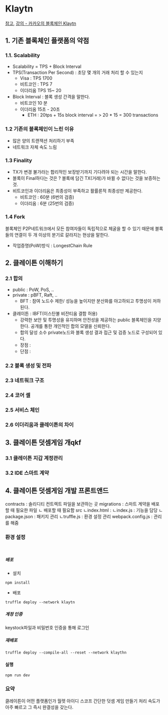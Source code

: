 # Klaytn

[참고](https://docs.klaytn.foundation/), 
[강의 - 카카오의 블록체인 Klaytn](https://www.inflearn.com/course/%ED%81%B4%EB%A0%88%EC%9D%B4%ED%8A%BC/dashboard)

## 1. 기존 블록체인 플랫폼의 약점

### 1.1. Scalability 
- Scalability = TPS + Block Interval
- TPS(Transaction Per Second) : 초당 몇 개의 거래 처리 할 수 있는지
    - Visa : TPS 1700
    - 비트코인 : TPS 7
    - 이더리움 TPS 15~ 20
- Block Interval : 블록 생성 간격을 말한다.
    - 비트코인 10 분
    - 이더리움 15초 - 20초
        - ETH : 20tps + 15s block interval = > 20 * 15 = 300 transactions

### 1.2 기존의 블록체인이 느린 이유
- 많은 양의 트랜잭션 처리하기 부족
- 네트워크 자체 속도 느림

### 1.3 Finality
- TX가 변경 불가라는 합리적인 보장받기까지 기다려야 되는 시간을 말한다.
- 블록이 Final하다는 것은 ? 블록에 담긴 TX(거래)가 바뀔 수 없다는 것을 보증하는 것.
- 비트코인과 이더리움은 최종성이 부족하고 활률론적 최종성만 제공한다.
    - 비트코인 : 60분 (6번의 검증)
    - 이더리움 : 6분 (25번의 검증)

### 1.4 Fork
블록체인 P2P네트워크에서 모든 참여자들이 독립적으로 체굴을 할 수 있기 때문에 블록들의 연결이 두 개 이상의 분기로 갈라지는 현상을 말한다.
- 작업증명(PoW)방식 : LongestChain Rule

## 2. 클레이튼 이해하기

### 2.1 합의
- public : PoW, PoS, ..
- private : pBFT, Raft, ..
    - BFT : 참여 노드수 제한/ 성능을 높이지만 분산화를 야고하되고 투명성이 저하된다.
- 클레이튼 : IBFT(이스탄불 비잔티움 결함 허용)
    - 강력한 보안 및 투명성을 유지하며 안전성을 제공하는 public 블록체인을 지양한다. 공개를 통한 개인적인 합의 모델을 신뢰한다.
    - 합의 달성 소수 private노드와 블록 생성 결과 접근 및 검증 노드로 구성되어 있다.
    - 장점 : 
    - 단점 : 

### 2.2 블록 생성 및 전파

### 2.3 네트워크 구조
### 2.4 코어 셀
### 2.5 서비스 체인
### 2.6 이더리움과 클레이튼의 차이

## 3. 클레이튼 덧셈게임 개qkf
### 3.1 클레이튼 지갑 계정관리
### 3.2 IDE 스마트 계약

## 4. 클레이튼 덧셈게임 개발 프론트앤드

contracts : 솔리디티 컨트렉트 파일을 보관하는 곳
migrations : 스마트 계약을 배포할 때 필요한 파일
ㄴ 배포할 때 필요함
src
ㄴindex.html : 
ㄴindex.js : 기능을 담당
ㄴpackage.json : 패키지 관리
ㄴtruffle.js : 환경 설정 관리
webpack.config.js : 관리를 해줌

### 환경 설정
```shell
```
~~~

~~~
##### 배포
- 설치
```shell
npm install
```
- 배포
```shell
truffle deploy --network klaytn
```

##### 계정 인증

keystock파일과 비밀번호 인증을 통해 로그인


##### 재배포

```
truffle deploy --compile-all --reset --network klaythn
```

#### 실행
```
npm run dev
```

### 요약

클레이튼이 어떤 플랫폼인가
월렛 아이디 스코프
간단한 덧셈 게임 만들기
처리 속도가 아주 빠르고 그 즉시 완결성을 갖는다.

